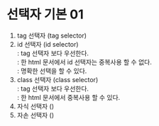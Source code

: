 # 선택자 기본 01

1. tag 선택자    (tag selector)
2. id 선택자     (id selector)   
: tag 선택자 보다 우선한다.  
: 한 html 문서에서 id 선택자는 중복사용 할 수 없다.  
: 명확한 선택을 할 수 있다.
3. class 선택자  (class selector)  
: tag 선택자 보다 우선한다.  
: 한 html 문서에서 중복사용 할 수 있다.
4. 자식 선택자   ()
5. 자손 선택자   ()